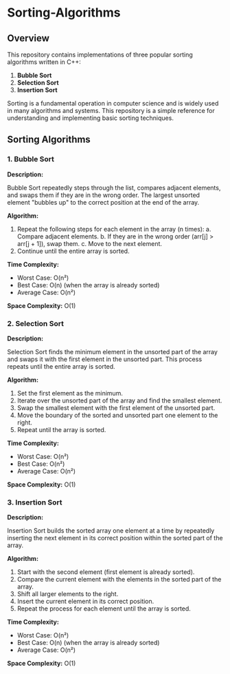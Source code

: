 # Sorting-Algorithms

## Overview
  
This repository contains implementations of three popular sorting algorithms written in C++:
1. **Bubble Sort**
2. **Selection Sort**
3. **Insertion Sort**

Sorting is a fundamental operation in computer science and is widely used in many algorithms and systems. This repository is a simple reference for understanding and implementing basic sorting techniques.

## Sorting Algorithms

### 1. Bubble Sort

**Description:**

Bubble Sort repeatedly steps through the list, compares adjacent elements, and swaps them if they are in the wrong order. The largest unsorted element "bubbles up" to the correct position at the end of the array.

**Algorithm:**
1. Repeat the following steps for each element in the array (n times):
   a. Compare adjacent elements.
   b. If they are in the wrong order (arr[j] > arr[j + 1]), swap them.
   c. Move to the next element.
2. Continue until the entire array is sorted.

**Time Complexity:**
- Worst Case: O(n²)
- Best Case: O(n) (when the array is already sorted)
- Average Case: O(n²)

**Space Complexity:** O(1)

### 2. Selection Sort

**Description:**

Selection Sort finds the minimum element in the unsorted part of the array and swaps it with the first element in the unsorted part. This process repeats until the entire array is sorted.

**Algorithm:**
1. Set the first element as the minimum.
2. Iterate over the unsorted part of the array and find the smallest element.
3. Swap the smallest element with the first element of the unsorted part.
4. Move the boundary of the sorted and unsorted part one element to the right.
5. Repeat until the array is sorted.

**Time Complexity:**
- Worst Case: O(n²)
- Best Case: O(n²)
- Average Case: O(n²)

**Space Complexity:** O(1)

### 3. Insertion Sort

**Description:**

Insertion Sort builds the sorted array one element at a time by repeatedly inserting the next element in its correct position within the sorted part of the array.

**Algorithm:**
1. Start with the second element (first element is already sorted).
2. Compare the current element with the elements in the sorted part of the array.
3. Shift all larger elements to the right.
4. Insert the current element in its correct position.
5. Repeat the process for each element until the array is sorted.

**Time Complexity:**
- Worst Case: O(n²)
- Best Case: O(n) (when the array is already sorted)
- Average Case: O(n²)

**Space Complexity:** O(1)
